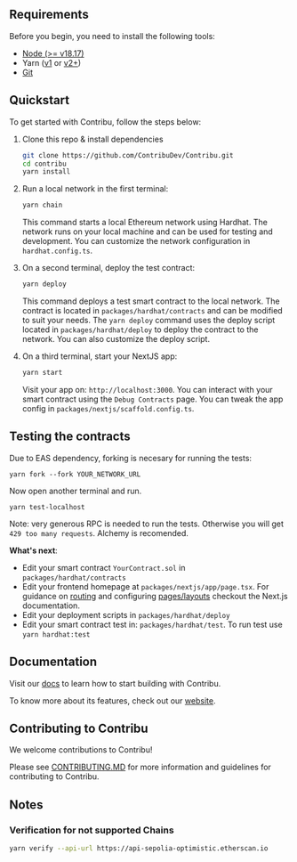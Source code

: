 ## Requirements

Before you begin, you need to install the following tools:

- [Node (>= v18.17)](https://nodejs.org/en/download/)
- Yarn ([v1](https://classic.yarnpkg.com/en/docs/install/) or [v2+](https://yarnpkg.com/getting-started/install))
- [Git](https://git-scm.com/downloads)

## Quickstart

To get started with Contribu, follow the steps below:

1. Clone this repo & install dependencies

   ```sh
   git clone https://github.com/ContribuDev/Contribu.git
   cd contribu
   yarn install
   ```

2. Run a local network in the first terminal:

   ```sh
   yarn chain
   ```

   This command starts a local Ethereum network using Hardhat. The network runs on your local machine and can be used for testing and development. You can customize the network configuration in `hardhat.config.ts`.

3. On a second terminal, deploy the test contract:

   ```sh
   yarn deploy
   ```

   This command deploys a test smart contract to the local network. The contract is located in `packages/hardhat/contracts` and can be modified to suit your needs. The `yarn deploy` command uses the deploy script located in `packages/hardhat/deploy` to deploy the contract to the network. You can also customize the deploy script.

4. On a third terminal, start your NextJS app:

   ```sh
   yarn start
   ```

   Visit your app on: `http://localhost:3000`. You can interact with your smart contract using the `Debug Contracts` page. You can tweak the app config in `packages/nextjs/scaffold.config.ts`.

## Testing the contracts

Due to EAS dependency, forking is necesary for running the tests:

```
yarn fork --fork YOUR_NETWORK_URL
```

Now open another terminal and run.

```
yarn test-localhost
```

Note: very generous RPC is needed to run the tests. Otherwise you will get `429 too many requests`. Alchemy is recomended.

**What's next**:

- Edit your smart contract `YourContract.sol` in `packages/hardhat/contracts`
- Edit your frontend homepage at `packages/nextjs/app/page.tsx`. For guidance on [routing](https://nextjs.org/docs/app/building-your-application/routing/defining-routes) and configuring [pages/layouts](https://nextjs.org/docs/app/building-your-application/routing/pages-and-layouts) checkout the Next.js documentation.
- Edit your deployment scripts in `packages/hardhat/deploy`
- Edit your smart contract test in: `packages/hardhat/test`. To run test use `yarn hardhat:test`

## Documentation

Visit our [docs](https://docs.contribu.io) to learn how to start building with Contribu.

To know more about its features, check out our [website](https://contribu.io).

## Contributing to Contribu

We welcome contributions to Contribu!

Please see [CONTRIBUTING.MD](https://github.com/ContribuDev/Contribu/blob/main/CONTRIBUTING.md) for more information and guidelines for contributing to Contribu.

## Notes

### Verification for not supported Chains

```sh
yarn verify --api-url https://api-sepolia-optimistic.etherscan.io
```
